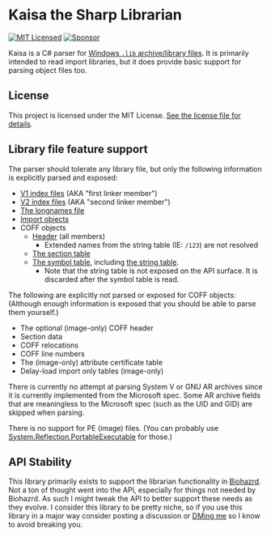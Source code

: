 Kaisa the Sharp Librarian
===============================================================================

[![MIT Licensed](https://img.shields.io/github/license/pathogendavid/kaisa?style=flat-square)](LICENSE.txt)
[![Sponsor](https://img.shields.io/badge/sponsor-%E2%9D%A4-lightgrey?logo=github&style=flat-square)](https://github.com/sponsors/PathogenDavid)

Kaisa is a C# parser for [Windows `.lib` archive/library files](https://docs.microsoft.com/en-us/windows/win32/debug/pe-format#archive-library-file-format). It is primarily intended to read import libraries, but it does provide basic support for parsing object files too.

## License

This project is licensed under the MIT License. [See the license file for details](LICENSE.txt).

## Library file feature support

The parser should tolerate any library file, but only the following information is explicitly parsed and exposed:

* [V1 index files](https://docs.microsoft.com/en-us/windows/win32/debug/pe-format#first-linker-member) (AKA "first linker member")
* [V2 index files](https://docs.microsoft.com/en-us/windows/win32/debug/pe-format#second-linker-member) (AKA "second linker member")
* [The longnames file](https://docs.microsoft.com/en-us/windows/win32/debug/pe-format#longnames-member)
* [Import objects](https://docs.microsoft.com/en-us/windows/win32/debug/pe-format#import-library-format)
* COFF objects
  * [Header](https://docs.microsoft.com/en-us/windows/win32/debug/pe-format#coff-file-header-object-and-image) (all members)
    * Extended names from the string table (IE: `/123`) are not resolved
  * [The section table](https://docs.microsoft.com/en-us/windows/win32/debug/pe-format#section-table-section-headers)
  * [The symbol table](https://docs.microsoft.com/en-us/windows/win32/debug/pe-format#coff-symbol-table), including [the string table](https://docs.microsoft.com/en-us/windows/win32/debug/pe-format#coff-string-table).
    * Note that the string table is not exposed on the API surface. It is discarded after the symbol table is read.

The following are explicitly not parsed or exposed for COFF objects: (Although enough information is exposed that you should be able to parse them yourself.)

* The optional (image-only) COFF header
* Section data
* COFF relocations
* COFF line numbers
* The (image-only) attribute certificate table
* Delay-load import only tables (image-only)

There is currently no attempt at parsing System V or GNU AR archives since it is currently implemented from the Microsoft spec. Some AR archive fields that are meaningless to the Microsoft spec (such as the UID and GID) are skipped when parsing.

There is no support for PE (image) files. (You can probably use [System.Reflection.PortableExecutable](https://docs.microsoft.com/en-us/dotnet/api/system.reflection.portableexecutable) for those.)

## API Stability

This library primarily exists to support the librarian functionality in [Biohazrd](https://github.com/InfectedLibraries/Biohazrd). Not a ton of thought went into the API, especially for things not needed by Biohazrd. As such I might tweak the API to better support these needs as they evolve. I consider this library to be pretty niche, so if you use this library in a major way consider posting a discussion or [DMing me](https://twitter.com/pathogendavid) so I know to avoid breaking you.
